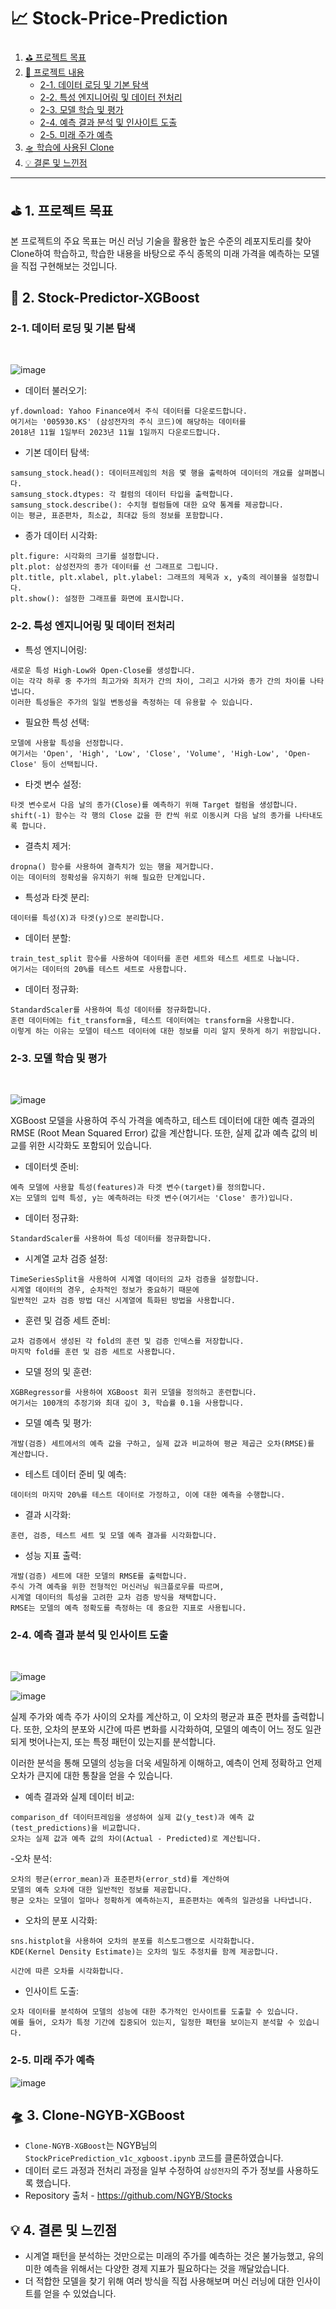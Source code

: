 # 📈 Stock-Price-Prediction

1. [⛳ 프로젝트 목표](#-1-프로젝트-목표)
2. [🚀 프로젝트 내용](#-2-Stock-Predictor-XGBoost)
   - [2-1. 데이터 로딩 및 기본 탐색](#2-1-데이터-로딩-및-기본-탐색)
   - [2-2. 특성 엔지니어링 및 데이터 전처리](#2-2-특성-엔지니어링-및-데이터-전처리)
   - [2-3. 모델 학습 및 평가](#2-3-모델-학습-및-평가)
   - [2-4. 예측 결과 분석 및 인사이트 도출](#2-4-예측-결과-분석-및-인사이트-도출)
   - [2-5. 미래 주가 예측](#2-5-미래-주가-예측)
3. [🛸 학습에 사용된 Clone](#-3-Clone-NGYB-XGBoost)
4. [💡 결론 및 느낀점](#-4-결론-및-느낀점)

---

## ⛳ 1. 프로젝트 목표
본 프로젝트의 주요 목표는 머신 러닝 기술을 활용한 높은 수준의 레포지토리를 찾아 Clone하여 학습하고,
학습한 내용을 바탕으로 주식 종목의 미래 가격을 예측하는 모델을 직접 구현해보는 것입니다.

## 🚀 2. Stock-Predictor-XGBoost
### 2-1. 데이터 로딩 및 기본 탐색

<br>

![image](https://github.com/djLee77/Stock-Price-Prediction/assets/117016295/b500a149-b8a7-407c-8fea-53082ab51efb)

- 데이터 불러오기:
```
yf.download: Yahoo Finance에서 주식 데이터를 다운로드합니다.
여기서는 '005930.KS' (삼성전자의 주식 코드)에 해당하는 데이터를
2018년 11월 1일부터 2023년 11월 1일까지 다운로드합니다.
```
- 기본 데이터 탐색:
```
samsung_stock.head(): 데이터프레임의 처음 몇 행을 출력하여 데이터의 개요를 살펴봅니다.
samsung_stock.dtypes: 각 컬럼의 데이터 타입을 출력합니다.
samsung_stock.describe(): 수치형 컬럼들에 대한 요약 통계를 제공합니다.
이는 평균, 표준편차, 최소값, 최대값 등의 정보를 포함합니다.
```
- 종가 데이터 시각화:
```
plt.figure: 시각화의 크기를 설정합니다.
plt.plot: 삼성전자의 종가 데이터를 선 그래프로 그립니다.
plt.title, plt.xlabel, plt.ylabel: 그래프의 제목과 x, y축의 레이블을 설정합니다.
plt.show(): 설정한 그래프를 화면에 표시합니다.
```

### 2-2. 특성 엔지니어링 및 데이터 전처리
- 특성 엔지니어링:
```
새로운 특성 High-Low와 Open-Close를 생성합니다.
이는 각각 하루 중 주가의 최고가와 최저가 간의 차이, 그리고 시가와 종가 간의 차이를 나타냅니다.
이러한 특성들은 주가의 일일 변동성을 측정하는 데 유용할 수 있습니다.
```

- 필요한 특성 선택:
```
모델에 사용할 특성을 선정합니다.
여기서는 'Open', 'High', 'Low', 'Close', 'Volume', 'High-Low', 'Open-Close' 등이 선택됩니다.
```

- 타겟 변수 설정:
```
타겟 변수로서 다음 날의 종가(Close)를 예측하기 위해 Target 컬럼을 생성합니다.
shift(-1) 함수는 각 행의 Close 값을 한 칸씩 위로 이동시켜 다음 날의 종가를 나타내도록 합니다.
```

- 결측치 제거:
```
dropna() 함수를 사용하여 결측치가 있는 행을 제거합니다.
이는 데이터의 정확성을 유지하기 위해 필요한 단계입니다.
```

- 특성과 타겟 분리:
```
데이터를 특성(X)과 타겟(y)으로 분리합니다.
```

- 데이터 분할:
```
train_test_split 함수를 사용하여 데이터를 훈련 세트와 테스트 세트로 나눕니다.
여기서는 데이터의 20%를 테스트 세트로 사용합니다.
```

- 데이터 정규화:
```
StandardScaler를 사용하여 특성 데이터를 정규화합니다.
훈련 데이터에는 fit_transform을, 테스트 데이터에는 transform을 사용합니다.
이렇게 하는 이유는 모델이 테스트 데이터에 대한 정보를 미리 알지 못하게 하기 위함입니다.
```
### 2-3. 모델 학습 및 평가

<br>

![image](https://github.com/djLee77/Stock-Price-Prediction/assets/117016295/ccbc8b6e-d2d9-4d65-a762-0dc37c23a129)

XGBoost 모델을 사용하여 주식 가격을 예측하고, 테스트 데이터에 대한 예측 결과의 RMSE (Root Mean Squared Error) 값을 계산합니다.
또한, 실제 값과 예측 값의 비교를 위한 시각화도 포함되어 있습니다.

- 데이터셋 준비:
```
예측 모델에 사용할 특성(features)과 타겟 변수(target)를 정의합니다.
X는 모델의 입력 특성, y는 예측하려는 타겟 변수(여기서는 'Close' 종가)입니다.
```
- 데이터 정규화:
```
StandardScaler를 사용하여 특성 데이터를 정규화합니다.
```
- 시계열 교차 검증 설정:
```
TimeSeriesSplit을 사용하여 시계열 데이터의 교차 검증을 설정합니다.
시계열 데이터의 경우, 순차적인 정보가 중요하기 때문에
일반적인 교차 검증 방법 대신 시계열에 특화된 방법을 사용합니다.
```
- 훈련 및 검증 세트 준비:
```
교차 검증에서 생성된 각 fold의 훈련 및 검증 인덱스를 저장합니다.
마지막 fold를 훈련 및 검증 세트로 사용합니다.
```
- 모델 정의 및 훈련:
```
XGBRegressor를 사용하여 XGBoost 회귀 모델을 정의하고 훈련합니다.
여기서는 100개의 추정기와 최대 깊이 3, 학습률 0.1을 사용합니다.
```
- 모델 예측 및 평가:
```
개발(검증) 세트에서의 예측 값을 구하고, 실제 값과 비교하여 평균 제곱근 오차(RMSE)를 계산합니다.
```
- 테스트 데이터 준비 및 예측:
```
데이터의 마지막 20%를 테스트 데이터로 가정하고, 이에 대한 예측을 수행합니다.
```
- 결과 시각화:
```
훈련, 검증, 테스트 세트 및 모델 예측 결과를 시각화합니다.
```
- 성능 지표 출력:
```
개발(검증) 세트에 대한 모델의 RMSE를 출력합니다.
주식 가격 예측을 위한 전형적인 머신러닝 워크플로우를 따르며,
시계열 데이터의 특성을 고려한 교차 검증 방식을 채택합니다.
RMSE는 모델의 예측 정확도를 측정하는 데 중요한 지표로 사용됩니다.
```

### 2-4. 예측 결과 분석 및 인사이트 도출

<br>

![image](https://github.com/djLee77/Stock-Price-Prediction/assets/117016295/93a5d5f3-6533-4136-98a9-b1346647cc28)

![image](https://github.com/djLee77/Stock-Price-Prediction/assets/117016295/7c42ed55-5bc3-46ca-8671-acd404b94b14)


실제 주가와 예측 주가 사이의 오차를 계산하고, 이 오차의 평균과 표준 편차를 출력합니다. 
또한, 오차의 분포와 시간에 따른 변화를 시각화하여, 모델의 예측이 어느 정도 일관되게 벗어나는지, 또는 특정 패턴이 있는지를 분석합니다.

이러한 분석을 통해 모델의 성능을 더욱 세밀하게 이해하고, 예측이 언제 정확하고 언제 오차가 큰지에 대한 통찰을 얻을 수 있습니다. 

- 예측 결과와 실제 데이터 비교:
```
comparison_df 데이터프레임을 생성하여 실제 값(y_test)과 예측 값(test_predictions)을 비교합니다.
오차는 실제 값과 예측 값의 차이(Actual - Predicted)로 계산됩니다.
```

-오차 분석:
```
오차의 평균(error_mean)과 표준편차(error_std)를 계산하여
모델의 예측 오차에 대한 일반적인 정보를 제공합니다.
평균 오차는 모델이 얼마나 정확하게 예측하는지, 표준편차는 예측의 일관성을 나타냅니다.
```

- 오차의 분포 시각화:
```
sns.histplot을 사용하여 오차의 분포를 히스토그램으로 시각화합니다.
KDE(Kernel Density Estimate)는 오차의 밀도 추정치를 함께 제공합니다.

시간에 따른 오차를 시각화합니다.
```

- 인사이트 도출:
```
오차 데이터를 분석하여 모델의 성능에 대한 추가적인 인사이트를 도출할 수 있습니다.
예를 들어, 오차가 특정 기간에 집중되어 있는지, 일정한 패턴을 보이는지 분석할 수 있습니다.
```

### 2-5. 미래 주가 예측

![image](https://github.com/djLee77/Stock-Price-Prediction/assets/117016295/52672d3f-06eb-42c7-b87f-a863ebfa01de)

## 🛸 3. Clone-NGYB-XGBoost
- `Clone-NGYB-XGBoost`는 NGYB님의 `StockPricePrediction_v1c_xgboost.ipynb` 코드를 클론하였습니다.
- 데이터 로드 과정과 전처리 과정을 일부 수정하여 `삼성전자`의 주가 정보를 사용하도록 했습니다.
- Repository 출처 - https://github.com/NGYB/Stocks


## 💡 4. 결론 및 느낀점
- 시계열 패턴을 분석하는 것만으로는 미래의 주가를 예측하는 것은 불가능했고, 유의미한 예측을 위해서는 다양한 경제 지표가 필요하다는 것을 깨달았습니다.
- 더 적합한 모델을 찾기 위해 여러 방식을 직접 사용해보며 머신 러닝에 대한 인사이트를 얻을 수 있었습니다.

